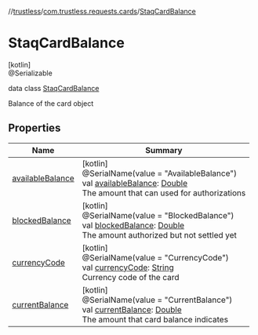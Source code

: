 //[trustless](../../../index.md)/[com.trustless.requests.cards](../index.md)/[StaqCardBalance](index.md)

# StaqCardBalance

[kotlin]\
@Serializable

data class [StaqCardBalance](index.md)

Balance of the card object

## Properties

| Name | Summary |
|---|---|
| [availableBalance](available-balance.md) | [kotlin]<br>@SerialName(value = &quot;AvailableBalance&quot;)<br>val [availableBalance](available-balance.md): [Double](https://kotlinlang.org/api/latest/jvm/stdlib/kotlin/-double/index.html)<br>The amount that can used for authorizations |
| [blockedBalance](blocked-balance.md) | [kotlin]<br>@SerialName(value = &quot;BlockedBalance&quot;)<br>val [blockedBalance](blocked-balance.md): [Double](https://kotlinlang.org/api/latest/jvm/stdlib/kotlin/-double/index.html)<br>The amount authorized but not settled yet |
| [currencyCode](currency-code.md) | [kotlin]<br>@SerialName(value = &quot;CurrencyCode&quot;)<br>val [currencyCode](currency-code.md): [String](https://kotlinlang.org/api/latest/jvm/stdlib/kotlin/-string/index.html)<br>Currency code of the card |
| [currentBalance](current-balance.md) | [kotlin]<br>@SerialName(value = &quot;CurrentBalance&quot;)<br>val [currentBalance](current-balance.md): [Double](https://kotlinlang.org/api/latest/jvm/stdlib/kotlin/-double/index.html)<br>The amount that card balance indicates |
